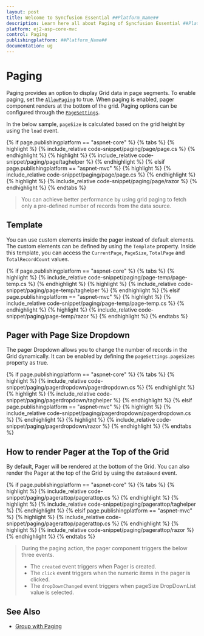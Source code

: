 ```yaml
---
layout: post
title: Welcome to Syncfusion Essential ##Platform_Name##
description: Learn here all about Paging of Syncfusion Essential ##Platform_Name## widgets based on HTML5 and jQuery.
platform: ej2-asp-core-mvc
control: Paging
publishingplatform: ##Platform_Name##
documentation: ug
---
```



# Paging

Paging provides an option to display Grid data in page segments. To enable paging, set the [`AllowPaging`](https://help.syncfusion.com/cr/aspnetcore-js2/Syncfusion.EJ2.Grids.GridBuilder-1.html#Syncfusion_EJ2_Grids_GridBuilder_1_AllowPaging_System_Boolean_) to true. When paging is enabled, pager component renders at the bottom of the grid.
Paging options can be configured through the [`PageSettings`](https://help.syncfusion.com/cr/aspnetcore-js2/Syncfusion.EJ2.Grids.GridBuilder-1.html#Syncfusion_EJ2_Grids_GridBuilder_1_PageSettings_Syncfusion_EJ2_Grids_GridPageSettings_).

In the below sample, `pageSize` is calculated based on the grid height by using the `load` event.

{% if page.publishingplatform == "aspnet-core" %}
{% tabs %}
{% highlight %}
{% include_relative code-snippet/paging/page/page.cs %}
{% endhighlight %}
{% highlight %}
{% include_relative code-snippet/paging/page/taghelper %}
{% endhighlight %}
{% elsif page.publishingplatform == "aspnet-mvc" %}
{% highlight %} {% include_relative code-snippet/paging/page/page.cs %}
{% endhighlight %}
{% highlight %}
{% include_relative code-snippet/paging/page/razor %}
{% endhighlight %}
{% endtabs %}



> You can achieve better performance by using grid paging to fetch only a pre-defined number of records from the data source.

## Template

You can use custom elements inside the pager instead of default elements.
The custom elements can be defined by using the `Template` property.
Inside this template, you can access the `CurrentPage`, `PageSize`, `TotalPage` and `TotalRecordCount` values.

{% if page.publishingplatform == "aspnet-core" %}
{% tabs %}
{% highlight %}
{% include_relative code-snippet/paging/page-temp/page-temp.cs %}
{% endhighlight %}
{% highlight %}
{% include_relative code-snippet/paging/page-temp/taghelper %}
{% endhighlight %}
{% elsif page.publishingplatform == "aspnet-mvc" %}
{% highlight %} {% include_relative code-snippet/paging/page-temp/page-temp.cs %}
{% endhighlight %}
{% highlight %}
{% include_relative code-snippet/paging/page-temp/razor %}
{% endhighlight %}
{% endtabs %}



## Pager with Page Size Dropdown

The pager Dropdown allows you to change the number of records in the Grid dynamically. It can be enabled by defining the `pageSettings.pageSizes` property as true.

{% if page.publishingplatform == "aspnet-core" %}
{% tabs %}
{% highlight %}
{% include_relative code-snippet/paging/pagerdropdown/pagerdropdown.cs %}
{% endhighlight %}
{% highlight %}
{% include_relative code-snippet/paging/pagerdropdown/taghelper %}
{% endhighlight %}
{% elsif page.publishingplatform == "aspnet-mvc" %}
{% highlight %} {% include_relative code-snippet/paging/pagerdropdown/pagerdropdown.cs %}
{% endhighlight %}
{% highlight %}
{% include_relative code-snippet/paging/pagerdropdown/razor %}
{% endhighlight %}
{% endtabs %}



## How to render Pager at the Top of the Grid

By default, Pager will be rendered at the bottom of the Grid. You can also render the Pager at the top of the Grid by using the `dataBound` event.

{% if page.publishingplatform == "aspnet-core" %}
{% tabs %}
{% highlight %}
{% include_relative code-snippet/paging/pagerattop/pagerattop.cs %}
{% endhighlight %}
{% highlight %}
{% include_relative code-snippet/paging/pagerattop/taghelper %}
{% endhighlight %}
{% elsif page.publishingplatform == "aspnet-mvc" %}
{% highlight %} {% include_relative code-snippet/paging/pagerattop/pagerattop.cs %}
{% endhighlight %}
{% highlight %}
{% include_relative code-snippet/paging/pagerattop/razor %}
{% endhighlight %}
{% endtabs %}



> During the paging action, the pager component triggers the below three events.
> * The `created` event triggers when Pager is created.
> * The `click` event triggers when the numeric items in the pager is clicked.
> * The `dropDownChanged` event triggers when pageSize DropDownList value is selected.

## See Also

* [Group with Paging](./grouping##group-with-paging)
